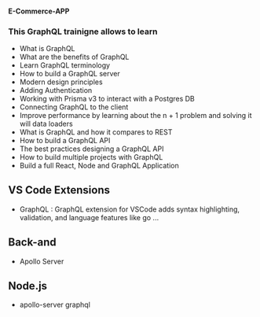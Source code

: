 #### E-Commerce-APP


### This GraphQL trainigne allows to learn
- What is GraphQL
- What are the benefits of GraphQL
- Learn GraphQL terminology
- How to build a GraphQL server
- Modern design principles
- Adding Authentication
- Working with Prisma v3 to interact with a Postgres DB
- Connecting GraphQL to the client
- Improve performance by learning about the n + 1 problem and solving it will data loaders
- What is GraphQL and how it compares to REST
- How to build a GraphQL API
- The best practices designing a GraphQL API
- How to build multiple projects with GraphQL
- Build a full React, Node and GraphQL Application

## VS Code Extensions
 
* GraphQL : GraphQL extension for VSCode adds syntax highlighting, validation, and language features like go ...

## Back-and

* Apollo Server


## Node.js

* apollo-server graphql